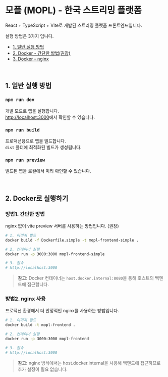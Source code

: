 # 모플 (MOPL) - 한국 스트리밍 플랫폼

React + TypeScript + Vite로 개발된 스트리밍 플랫폼 프론트엔드입니다.

실행 방법은 3가지 입니다.

- [1. 일반 실행 방법](#1-일반-실행-방법)
- [2. Docker - 간단한 방법(권장)](#방법1-간단한-방법)
- [3. Docker - nginx](#방법2-nginx-사용)

<br>

## 1. 일반 실행 방법

### `npm run dev`
개발 모드로 앱을 실행합니다.\
[http://localhost:3000](http://localhost:3000)에서 확인할 수 있습니다.

### `npm run build`
프로덕션용으로 앱을 빌드합니다.\
`dist` 폴더에 최적화된 빌드가 생성됩니다.

### `npm run preview`
빌드된 앱을 로컬에서 미리 확인할 수 있습니다.

<br>

## 2. Docker로 실행하기

### 방법1. 간단한 방법
nginx 없이 vite preview 서버를 사용하는 방법입니다. (권장)

```bash
# 1. 이미지 빌드
docker build -f Dockerfile.simple -t mopl-frontend-simple .

# 2. 컨테이너 실행
docker run -p 3000:3000 mopl-frontend-simple

# 3. 접속
# http://localhost:3000
```

> **참고:** Docker 컨테이너는 `host.docker.internal:8080`을 통해 호스트의 백엔드에 접근합니다.

### 방법2. nginx 사용
프로덕션 환경에서 더 안정적인 nginx를 사용하는 방법입니다.

```bash
# 1. 이미지 빌드
docker build -t mopl-frontend .

# 2. 컨테이너 실행
docker run -p 3000:3000 mopl-frontend

# 3. 접속
# http://localhost:3000
```

> **참고:** nginx 방식에서는 host.docker.internal을 사용해 백엔드에 접근하므로 추가 설정이 필요 없습니다.
